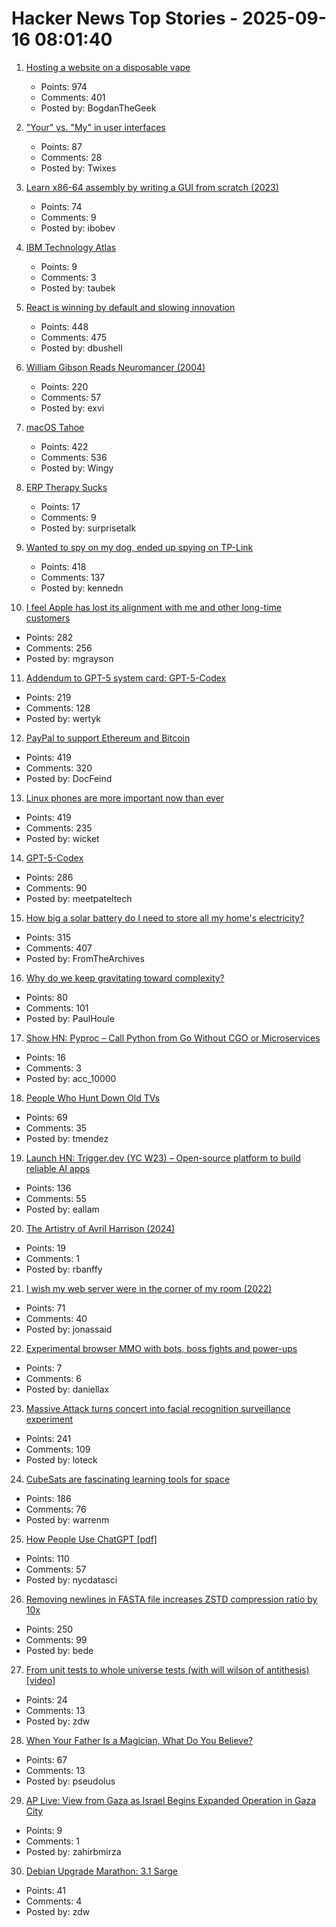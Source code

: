 # Hacker News Top Stories - 2025-09-16 08:01:40

1. [Hosting a website on a disposable vape](https://bogdanthegeek.github.io/blog/projects/vapeserver/)
   - Points: 974
   - Comments: 401
   - Posted by: BogdanTheGeek

2. ["Your" vs. "My" in user interfaces](https://adamsilver.io/blog/your-vs-my-in-user-interfaces/)
   - Points: 87
   - Comments: 28
   - Posted by: Twixes

3. [Learn x86-64 assembly by writing a GUI from scratch (2023)](https://gaultier.github.io/blog/x11_x64.html)
   - Points: 74
   - Comments: 9
   - Posted by: ibobev

4. [IBM Technology Atlas](https://www.ibm.com/roadmaps/)
   - Points: 9
   - Comments: 3
   - Posted by: taubek

5. [React is winning by default and slowing innovation](https://www.lorenstew.art/blog/react-won-by-default/)
   - Points: 448
   - Comments: 475
   - Posted by: dbushell

6. [William Gibson Reads Neuromancer (2004)](http://bearcave.com/bookrev/neuromancer/neuromancer_audio.html)
   - Points: 220
   - Comments: 57
   - Posted by: exvi

7. [macOS Tahoe](https://www.apple.com/os/macos/)
   - Points: 422
   - Comments: 536
   - Posted by: Wingy

8. [ERP Therapy Sucks](https://taylor.town/try-erp)
   - Points: 17
   - Comments: 9
   - Posted by: surprisetalk

9. [Wanted to spy on my dog, ended up spying on TP-Link](https://kennedn.com/blog/posts/tapo/)
   - Points: 418
   - Comments: 137
   - Posted by: kennedn

10. [I feel Apple has lost its alignment with me and other long-time customers](https://morrick.me/archives/10137)
   - Points: 282
   - Comments: 256
   - Posted by: mgrayson

11. [Addendum to GPT-5 system card: GPT-5-Codex](https://openai.com/index/gpt-5-system-card-addendum-gpt-5-codex/)
   - Points: 219
   - Comments: 128
   - Posted by: wertyk

12. [PayPal to support Ethereum and Bitcoin](https://newsroom.paypal-corp.com/2025-09-15-PayPal-Ushers-in-a-New-Era-of-Peer-to-Peer-Payments,-Reimagining-How-Money-Moves-to-Anyone,-Anywhere)
   - Points: 419
   - Comments: 320
   - Posted by: DocFeind

13. [Linux phones are more important now than ever](https://feddit.org/post/18353777)
   - Points: 419
   - Comments: 235
   - Posted by: wicket

14. [GPT-5-Codex](https://openai.com/index/introducing-upgrades-to-codex/)
   - Points: 286
   - Comments: 90
   - Posted by: meetpateltech

15. [How big a solar battery do I need to store all my home's electricity?](https://shkspr.mobi/blog/2025/09/how-big-a-solar-battery-do-i-need-to-store-all-my-homes-electricity/)
   - Points: 315
   - Comments: 407
   - Posted by: FromTheArchives

16. [Why do we keep gravitating toward complexity?](https://kyrylo.org/software/2025/08/21/why-do-software-developers-love-complexity.html)
   - Points: 80
   - Comments: 101
   - Posted by: PaulHoule

17. [Show HN: Pyproc – Call Python from Go Without CGO or Microservices](https://github.com/YuminosukeSato/pyproc)
   - Points: 16
   - Comments: 3
   - Posted by: acc_10000

18. [People Who Hunt Down Old TVs](https://www.bbc.com/future/article/20250911-the-people-who-hunt-down-old-tvs)
   - Points: 69
   - Comments: 35
   - Posted by: tmendez

19. [Launch HN: Trigger.dev (YC W23) – Open-source platform to build reliable AI apps](undefined)
   - Points: 136
   - Comments: 55
   - Posted by: eallam

20. [The Artistry of Avril Harrison (2024)](https://scanlineartifacts.co.uk/2024/09/30/the-artistry-of-avril-harrison/)
   - Points: 19
   - Comments: 1
   - Posted by: rbanffy

21. [I wish my web server were in the corner of my room (2022)](https://interconnected.org/home/2022/10/10/servers)
   - Points: 71
   - Comments: 40
   - Posted by: jonassaid

22. [Experimental browser MMO with bots, boss fights and power-ups](https://www.blobeer.com/)
   - Points: 7
   - Comments: 6
   - Posted by: daniellax

23. [Massive Attack turns concert into facial recognition surveillance experiment](https://www.gadgetreview.com/massive-attack-turns-concert-into-facial-recognition-surveillance-experiment)
   - Points: 241
   - Comments: 109
   - Posted by: loteck

24. [CubeSats are fascinating learning tools for space](https://www.jeffgeerling.com/blog/2025/cubesats-are-fascinating-learning-tools-space)
   - Points: 186
   - Comments: 76
   - Posted by: warrenm

25. [How People Use ChatGPT [pdf]](https://cdn.openai.com/pdf/a253471f-8260-40c6-a2cc-aa93fe9f142e/economic-research-chatgpt-usage-paper.pdf)
   - Points: 110
   - Comments: 57
   - Posted by: nycdatasci

26. [Removing newlines in FASTA file increases ZSTD compression ratio by 10x](https://log.bede.im/2025/09/12/zstandard-long-range-genomes.html)
   - Points: 250
   - Comments: 99
   - Posted by: bede

27. [From unit tests to whole universe tests (with will wilson of antithesis) [video]](https://www.youtube.com/watch?v=_xJ4maWhSNU)
   - Points: 24
   - Comments: 13
   - Posted by: zdw

28. [When Your Father Is a Magician, What Do You Believe?](https://thereader.mitpress.mit.edu/when-your-father-is-a-magician-what-do-you-believe/)
   - Points: 67
   - Comments: 13
   - Posted by: pseudolus

29. [AP Live: View from Gaza as Israel Begins Expanded Operation in Gaza City](https://www.youtube.com/watch?v=autLCRVLwsQ)
   - Points: 9
   - Comments: 1
   - Posted by: zahirbmirza

30. [Debian Upgrade Marathon: 3.1 Sarge](https://wrongthink.link/posts/debian-upgrade-marathon-sarge/)
   - Points: 41
   - Comments: 4
   - Posted by: zdw

